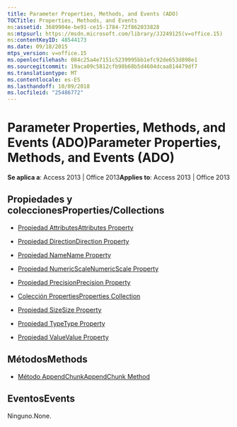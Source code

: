 ```yaml
---
title: Parameter Properties, Methods, and Events (ADO)
TOCTitle: Properties, Methods, and Events
ms:assetid: 3689904e-be91-ce15-1784-72f862033828
ms:mtpsurl: https://msdn.microsoft.com/library/JJ249125(v=office.15)
ms:contentKeyID: 48544173
ms.date: 09/18/2015
mtps_version: v=office.15
ms.openlocfilehash: 084c25a4e7151c5239995bb1efc92de653d898e1
ms.sourcegitcommit: 19aca09c5812cfb98b68b5d4604dcaa814479df7
ms.translationtype: MT
ms.contentlocale: es-ES
ms.lasthandoff: 10/09/2018
ms.locfileid: "25486772"
---
```

# <a name="parameter-properties-methods-and-events-ado"></a><span data-ttu-id="aa5e6-102">Parameter Properties, Methods, and Events (ADO)</span><span class="sxs-lookup"><span data-stu-id="aa5e6-102">Parameter Properties, Methods, and Events (ADO)</span></span>


<span data-ttu-id="aa5e6-103">**Se aplica a**: Access 2013 | Office 2013</span><span class="sxs-lookup"><span data-stu-id="aa5e6-103">**Applies to**: Access 2013 | Office 2013</span></span>

## <a name="propertiescollections"></a><span data-ttu-id="aa5e6-104">Propiedades y colecciones</span><span class="sxs-lookup"><span data-stu-id="aa5e6-104">Properties/Collections</span></span>

- [<span data-ttu-id="aa5e6-105">Propiedad Attributes</span><span class="sxs-lookup"><span data-stu-id="aa5e6-105">Attributes Property</span></span>](attributes-property-ado.md)

- [<span data-ttu-id="aa5e6-106">Propiedad Direction</span><span class="sxs-lookup"><span data-stu-id="aa5e6-106">Direction Property</span></span>](direction-property-ado.md)

- [<span data-ttu-id="aa5e6-107">Propiedad Name</span><span class="sxs-lookup"><span data-stu-id="aa5e6-107">Name Property</span></span>](name-property-ado.md)

- [<span data-ttu-id="aa5e6-108">Propiedad NumericScale</span><span class="sxs-lookup"><span data-stu-id="aa5e6-108">NumericScale Property</span></span>](numericscale-property-ado.md)

- [<span data-ttu-id="aa5e6-109">Propiedad Precision</span><span class="sxs-lookup"><span data-stu-id="aa5e6-109">Precision Property</span></span>](precision-property-ado.md)

- [<span data-ttu-id="aa5e6-110">Colección Properties</span><span class="sxs-lookup"><span data-stu-id="aa5e6-110">Properties Collection</span></span>](properties-collection-ado.md)

- [<span data-ttu-id="aa5e6-111">Propiedad Size</span><span class="sxs-lookup"><span data-stu-id="aa5e6-111">Size Property</span></span>](size-property-ado.md)

- [<span data-ttu-id="aa5e6-112">Propiedad Type</span><span class="sxs-lookup"><span data-stu-id="aa5e6-112">Type Property</span></span>](type-property-ado.md)

- [<span data-ttu-id="aa5e6-113">Propiedad Value</span><span class="sxs-lookup"><span data-stu-id="aa5e6-113">Value Property</span></span>](value-property-ado.md)

## <a name="methods"></a><span data-ttu-id="aa5e6-114">Métodos</span><span class="sxs-lookup"><span data-stu-id="aa5e6-114">Methods</span></span>

- [<span data-ttu-id="aa5e6-115">Método AppendChunk</span><span class="sxs-lookup"><span data-stu-id="aa5e6-115">AppendChunk Method</span></span>](appendchunk-method-ado.md)

## <a name="events"></a><span data-ttu-id="aa5e6-116">Eventos</span><span class="sxs-lookup"><span data-stu-id="aa5e6-116">Events</span></span>

<span data-ttu-id="aa5e6-117">Ninguno.</span><span class="sxs-lookup"><span data-stu-id="aa5e6-117">None.</span></span>


